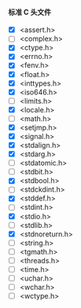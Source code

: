 #### 标准 C 头文件

- [x] <assert.h>
- [ ] <complex.h>
- [x] <ctype.h>
- [x] <errno.h>
- [x] <fenv.h>
- [x] <float.h>
- [x] <inttypes.h>
- [x] <iso646.h>
- [ ] <limits.h>
- [x] <locale.h>
- [ ] <math.h>
- [x] <setjmp.h>
- [x] <signal.h>
- [x] <stdalign.h>
- [x] <stdarg.h>
- [ ] <stdatomic.h>
- [ ] <stdbit.h>
- [x] <stdbool.h>
- [ ] <stdckdint.h>
- [x] <stddef.h>
- [ ] <stdint.h>
- [x] <stdio.h>
- [ ] <stdlib.h>
- [x] <stdnoreturn.h>
- [ ] <string.h>
- [ ] <tgmath.h>
- [ ] <threads.h>
- [ ] <time.h>
- [ ] <uchar.h>
- [ ] <wchar.h>
- [ ] <wctype.h>